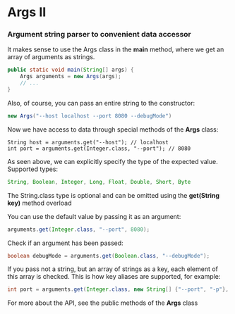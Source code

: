 # Args II
### Argument string parser to convenient data accessor

It makes sense to use the Args class in the **main** method, where we
get an array of arguments as strings.

```java
public static void main(String[] args) {
    Args arguments = new Args(args);
    // ...
}
```

Also, of course, you can pass an entire string to the constructor:

```java
new Args("--host localhost --port 8080 --debugMode")
```

Now we have access to data through special methods of the **Args** class:

```
String host = arguments.get("--host"); // localhost
int port = arguments.get(Integer.class, "--port"); // 8080
```

As seen above, we can explicitly specify the type of the expected value. Supported types:

```java
String, Boolean, Integer, Long, Float, Double, Short, Byte
```

The String.class type is optional and can be omitted using the **get(String key)** method overload

You can use the default value by passing it as an argument:

```java
arguments.get(Integer.class, "--port", 8080);
```

Check if an argument has been passed:

```java
boolean debugMode = arguments.get(Boolean.class, "--debugMode");
```

If you pass not a string, but an array of strings as a key, each element of this array is checked.
This is how key aliases are supported, for example:

```java
int port = arguments.get(Integer.class, new String[] {"--port", "-p"}, 8080);
```

For more about the API, see the public methods of the **Args** class

